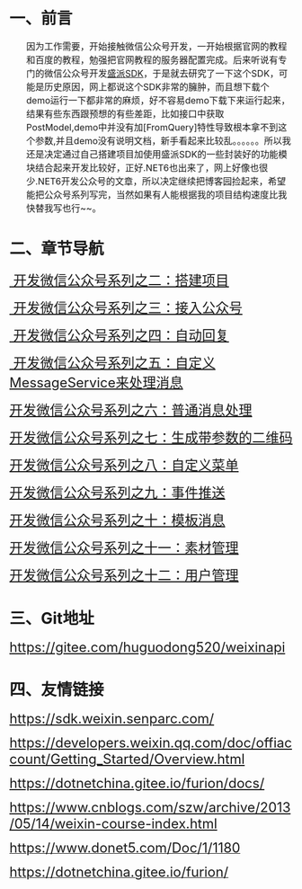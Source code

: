 <h1>一、前言</h1>
<p style="margin-left: 30px;"><span style="font-size: 16px;">因为工作需要，开始接触微信公众号开发，一开始根据官网的教程和百度的教程，勉强把官网教程的服务器配置完成。后来听说有专门的微信公众号开发<a href="https://weixin.senparc.com/" target="_blank" rel="noopener">盛派SDK</a>，于是就去研究了一下这个SDK，可能是历史原因，网上都说这个SDK非常的臃肿，而且想下载个demo运行一下都非常的麻烦，好不容易demo下载下来运行起来，结果有些东西跟预想的有些差距，比如接口中获取PostModel,demo中并没有加[FromQuery]特性导致根本拿不到这个参数,并且demo没有说明文档，新手看起来比较乱。。。。。。所以我还是决定通过自己搭建项目加使用盛派SDK的一些封装好的功能模块结合起来开发比较好，正好.NET6也出来了，网上好像也很少.NET6开发公众号的文章，所以决定继续把博客园捡起来，希望能把公众号系列写完，当然如果有人能根据我的项目结构速度比我快替我写也行~~。</span></p>
<h1>二、章节导航</h1>
<p><span style="font-size: 18pt;"><a href="https://www.cnblogs.com/huguodong/p/16287223.html" target="_blank" rel="noopener">&nbsp;开发微信公众号系列之二：搭建项目</a></span></p>
<p><span style="font-size: 18pt;"><a href="https://www.cnblogs.com/huguodong/p/16288767.html" target="_blank" rel="noopener">&nbsp;开发微信公众号系列之三：接入公众号</a></span></p>
<p><span style="font-size: 18pt;"><a href="https://www.cnblogs.com/huguodong/p/16304377.html" target="_blank" rel="noopener">&nbsp;开发微信公众号系列之四：自动回复</a></span></p>
<p><span style="font-size: 18pt;"><a href="https://www.cnblogs.com/huguodong/p/16305579.html" target="_blank" rel="noopener">&nbsp;开发微信公众号系列之五：自定义MessageService来处理消息</a></span></p>
<p><span style="font-size: 18pt;"><a title="开发微信公众号系列之六：其他消息处理" href="https://www.cnblogs.com/huguodong/p/16308142.html" target="_blank" rel="noopener">开发微信公众号系列之六：普通消息处理</a></span></p>
<p><span style="font-size: 18pt;"><a class="postTitle2 vertical-middle" href="https://www.cnblogs.com/huguodong/p/16330508.html">开发微信公众号系列之七：生成带参数的二维码</a></span></p>
<p><span style="font-size: 24px;"><a class="postTitle2 vertical-middle" href="https://www.cnblogs.com/huguodong/p/16316790.html">开发微信公众号系列之八：自定义菜单</a></span></p>
<p><span style="font-size: 24px;"><a class="postTitle2 vertical-middle" href="https://www.cnblogs.com/huguodong/p/16327311.html">开发微信公众号系列之九：事件推送</a></span></p>
<p><span style="font-size: 24px;"><a class="postTitle2 vertical-middle" href="https://www.cnblogs.com/huguodong/p/16334346.html">开发微信公众号系列之十：模板消息</a></span></p>
<p><span style="font-size: 24px;"><a class="postTitle2 vertical-middle" href="https://www.cnblogs.com/huguodong/p/16337558.html">开发微信公众号系列之十一：素材管理</a></span></p>
<p><span style="font-size: 24px;"><a class="postTitle2 vertical-middle" href="https://www.cnblogs.com/huguodong/p/16338165.html">开发微信公众号系列之十二：用户管理</a></span></p>
<h1>三、Git地址</h1>
<p><span style="font-size: 18pt;"><a href="https://gitee.com/huguodong520/weixinapi" target="_blank" rel="noopener">https://gitee.com/huguodong520/weixinapi</a></span></p>
<h1>四、友情链接</h1>
<p><span style="font-size: 18pt;"><a href="https://sdk.weixin.senparc.com/" target="_blank" rel="noopener">https://sdk.weixin.senparc.com/</a></span></p>
<p><span style="font-size: 18pt;"><a href="https://developers.weixin.qq.com/doc/offiaccount/Getting_Started/Overview.html" target="_blank" rel="noopener">https://developers.weixin.qq.com/doc/offiaccount/Getting_Started/Overview.html</a></span></p>
<p><span style="font-size: 18pt;"><a href="https://dotnetchina.gitee.io/furion/docs/" target="_blank" rel="noopener">https://dotnetchina.gitee.io/furion/docs/</a></span></p>
<p><span style="font-size: 18pt;"><a href="https://www.cnblogs.com/szw/archive/2013/05/14/weixin-course-index.html" target="_blank" rel="noopener">https://www.cnblogs.com/szw/archive/2013/05/14/weixin-course-index.html</a></span></p>
<p><a href="https://www.donet5.com/Doc/1/1180" target="_blank" rel="noopener"><span style="font-size: 18pt;">https://www.donet5.com/Doc/1/1180</span></a></p>
<p><a href="https://dotnetchina.gitee.io/furion/" target="_blank" rel="noopener"><span style="font-size: 18pt;">https://dotnetchina.gitee.io/furion/</span></a></p>
